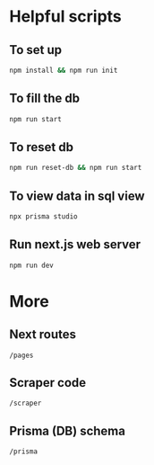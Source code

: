 # Helpful scripts

## To set up

```bash
npm install && npm run init

```

## To fill the db

```bash
npm run start
```

## To reset db

```bash
npm run reset-db && npm run start
```

## To view data in sql view

```bash
npx prisma studio
```

## Run next.js web server

```bash
npm run dev
```

# More

## Next routes

```
/pages
```

## Scraper code

```
/scraper
```

## Prisma (DB) schema

```
/prisma
```
